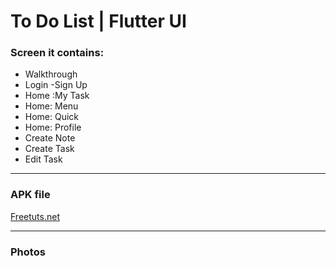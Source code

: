 <h1>
        To Do List | Flutter UI
    </h1>
    <h3>
        Screen it contains:
    </h3>
    <ul>
        <li>
            Walkthrough
        </li>
        <li>
            Login -Sign Up
        </li>
        <li>
            Home :My Task
        </li>
        <li>
            Home: Menu
        </li>
        <li>
            Home: Quick
        </li>
        <li>
            Home: Profile
        </li>
        <li>
            Create Note
        </li>
        <li>
            Create Task
        </li>
        <li>
            Edit Task
        </li>
    </ul>
    <hr>
    <h3> APK file </h3>
    <a href="https://drive.google.com/file/d/14uWecRvOeAaF8J2BzcWPopNA3A4YUnum/view?usp=sharing">Freetuts.net</a>
    <hr>
    <h3> Photos </h3>
    <img src="https://raw.githubusercontent.com/Tu98-math/todolist/main/EP-01.png" alt="">
    <img src="https://raw.githubusercontent.com/Tu98-math/todolist/main/EP-02.png" alt="">
    <img src="https://raw.githubusercontent.com/Tu98-math/todolist/main/EP-03.png" alt="">
    <img src="https://raw.githubusercontent.com/Tu98-math/todolist/main/EP-04.png" alt="">
    <img src="https://raw.githubusercontent.com/Tu98-math/todolist/main/EP-05.png" alt="">
    <img src="https://raw.githubusercontent.com/Tu98-math/todolist/main/EP-06.png" alt="">
    <img src="https://raw.githubusercontent.com/Tu98-math/todolist/main/EP-07.png" alt="">
    <img src="https://raw.githubusercontent.com/Tu98-math/todolist/main/EP-08.png" alt="">
    <img src="https://raw.githubusercontent.com/Tu98-math/todolist/main/EP-09.png" alt="">
